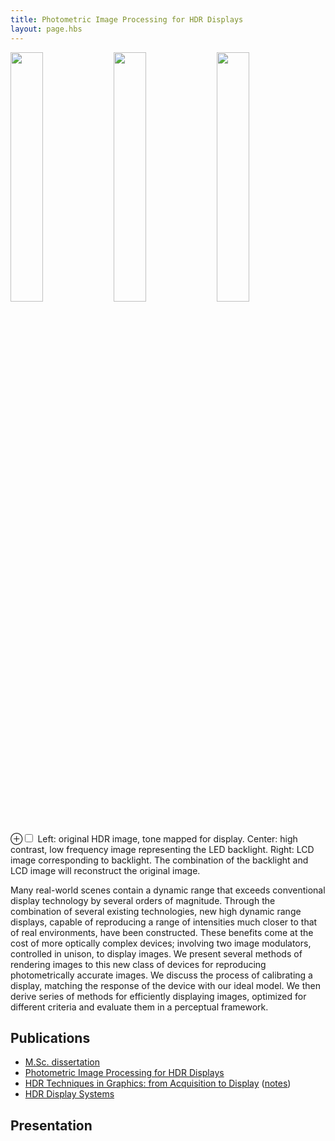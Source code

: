```yaml
---
title: Photometric Image Processing for HDR Displays
layout: page.hbs
---
```


<span class='figure'>
<img src="http://matttrent.s3.amazonaws.com/heroku/attachments/research/photometric-processing-1.png" alt="" width="32%" /> <img src="http://matttrent.s3.amazonaws.com/heroku/attachments/research/photometric-processing-2.png" alt="" width="32%" /> <img src="http://matttrent.s3.amazonaws.com/heroku/attachments/research/photometric-processing-3.png" alt="" width="32%" /> <label for="mn-demo" class="margin-toggle">&#8853;</label><input type="checkbox" id="mn-demo" class="margin-toggle"/><span class="marginnote">
  Left: original HDR image, tone mapped for display.  Center: high contrast, low frequency image representing the LED backlight.  Right: LCD image corresponding to backlight.  The combination of the backlight and LCD image will reconstruct the original image. 
</span>
</span>

Many real-world scenes contain a dynamic range that exceeds conventional
display technology by several orders of magnitude.  Through the combination of
several existing technologies, new high dynamic range displays, capable of
reproducing a range of intensities much closer to that of real environments,
have been constructed.  These benefits come at the cost of more optically
complex devices; involving two image modulators, controlled in unison, to
display images.  We present several methods of rendering images to this new
class of devices for reproducing photometrically accurate images.  We discuss
the process of calibrating a display, matching the response of the device with
our ideal model.  We then derive series of methods for efficiently displaying
images, optimized for different criteria and evaluate them in a perceptual
framework.

## Publications

- [M.Sc. dissertation][MSc]
- [Photometric Image Processing for HDR Displays][JVCI]
- [HDR Techniques in Graphics: from Acquisition to Display][EG2005] ([notes][EG2005 notes])
- [HDR Display Systems][HDRDisplay]

[MSc]:          /attachments/research/papers/MscThesis.pdf
[JVCI]:         http://dx.doi.org/10.1016/j.jvcir.2007.06.006
[EG2005]:       http://isg.cs.tcd.ie/eg2005/T7.html
[EG2005 notes]: /attachments/research/talks/EG.2005-HdrCourseNotes.pdf
[HDRDisplay]:   http://www.cs.ubc.ca/labs/imager/tr/2004/Seetzen_2004_HDR

## Presentation

<span class='figure'>
<script async class="speakerdeck-embed" data-id="01d5c3500d16013084d21231381d9bd4" data-ratio="1.29456384323641" src="//speakerdeck.com/assets/embed.js"></script>
</span>
